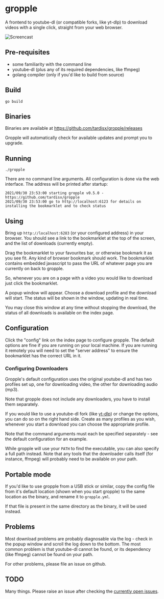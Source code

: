 # gropple

A frontend to youtube-dl (or compatible forks, like yt-dlp) to download videos with a single click, straight from your web browser.

![Screencast](/screencast.gif)

## Pre-requisites

* some familiarity with the command line
* youtube-dl (plus any of its required dependencies, like ffmpeg)
* golang compiler (only if you'd like to build from source)

## Build

    go build

## Binaries

Binaries are available at https://github.com/tardisx/gropple/releases

Gropple will automatically check for available updates and prompt you to upgrade.

## Running

    ./gropple

There are no command line arguments. All configuration is done via the web
interface. The address will be printed after startup:

    2021/09/30 23:53:00 starting gropple v0.5.0 - https://github.com/tardisx/gropple
    2021/09/30 23:53:00 go to http://localhost:6123 for details on installing the bookmarklet and to check status

## Using

Bring up `http://localhost:6283` (or your configured address) in your browser. You 
should see a link to the bookmarklet at the top of the screen, and the list of
downloads (currently empty).

Drag the bookmarklet to your favourites bar, or otherwise bookmark it as you 
see fit. Any kind of browser bookmark should work. The bookmarklet contains
embedded javascript to pass the URL of whatever page you are currently on back
to gropple.

So, whenever you are on a page with a video you would like to download just 
click the bookmarklet.

A popup window will appear. Choose a download profile and the download will start.
The status will be shown in the window, updating in real time.

You may close this window at any time without stopping the download, the status 
of all downloads is available on the index page.

## Configuration

Click the "config" link on the index page to configure gropple. The default options 
are fine if you are running on your local machine. If you are running it remotely
you will need to set the "server address" to ensure the bookmarklet has the correct
URL in it.

### Configuring Downloaders

Gropple's default configuration uses the original youtube-dl and has two profiles set
up, one for downloading video, the other for downloading audio (mp3).

Note that gropple does not include any downloaders, you have to install them separately.

If you would like to use a youtube-dl fork (like [yt-dlp](https://github.com/yt-dlp/yt-dlp))
or change the options, you can do so on the right hand side. Create as many profiles as you 
wish, whenever you start a download you can choose the appropriate profile.

Note that the command arguments must each be specified separately - see the default configuration
for an example.

While gropple will use your `PATH` to find the executable, you can also specify a full path
instead. Note that any tools that the downloader calls itself (for instance, ffmpeg) will 
probably need to be available on your path.

## Portable mode

If you'd like to use gropple from a USB stick or similar, copy the config file from
it's default location (shown when you start gropple) to the same location as the binary, and rename it to `gropple.yml`. 

If that file is present in the same directory as the binary, it will be used instead.

## Problems

Most download problems are probably diagnosable via the log - check in the popup window and scroll
the log down to the bottom. The most common problem is that youtube-dl cannot be found, or its
dependency (like ffmpeg) cannot be found on your path. 

For other problems, please file an issue on github.

## TODO

Many things. Please raise an issue after checking the [currently open issues](https://github.com/tardisx/gropple/issues).


